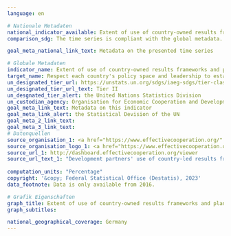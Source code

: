 ```yaml
---
language: en    

# Nationale Metadaten    
national_indicator_available: Extent of use of country-owned results frameworks by providers of development co-operation    
comparison_sdg: The time series is compliant with the global metadata.    

goal_meta_national_link_text: Metadata on the presented time series    

# Globale Metadaten    
indicator_name: Extent of use of country-owned results frameworks and planning tools by providers of development cooperation    
target_name: Respect each country's policy space and leadership to establish and implement policies for poverty eradication and sustainable development    
un_designated_tier_url: https://unstats.un.org/sdgs/iaeg-sdgs/tier-classification/    
un_designated_tier_url_text: Tier II    
un_desgnated_tier_alert: the United Nations Statistics Division    
un_custodian_agency: Organisation for Economic Cooperation and Development (OECD)<br>United Nations Development Programme (UNDP)    
goal_meta_link_text: Metadata on this indicator    
goal_meta_link_alert: the Statistical Devision of the UN    
goal_meta_2_link_text:     
goal_meta_3_link_text:         
# Datenquellen
source_organisation_1: <a href="https://www.effectivecooperation.org/" target="_blank"> Global Partnership for Effective Development Co-operation (GPEDC) </a>
source_organisation_logo_1: <a href="https://www.effectivecooperation.org/" target="_blank"><img src="https://g205sdgs.github.io/sdg-indicators/public/OrgImgEn/global.png" alt="Logo global" style="height:60px; width:148px"/></a>
source_url_1: http://dashboard.effectivecooperation.org/viewer
source_url_text_1: "Development partners' use of country-led results frameworks - Indicator results monitored using the partner country's own sources and monitoring systems"
    
computation_units: "Percentage"    
copyright: '&copy; Federal Statistical Office (Destatis), 2023'    
data_footnote: Data is only available from 2016.    

# Grafik Eigenschaften    
graph_title: Extent of use of country-owned results frameworks and planning tools in development cooperation
graph_subtitles:    

national_geographical_coverage: Germany    
---
```


<span></span>
